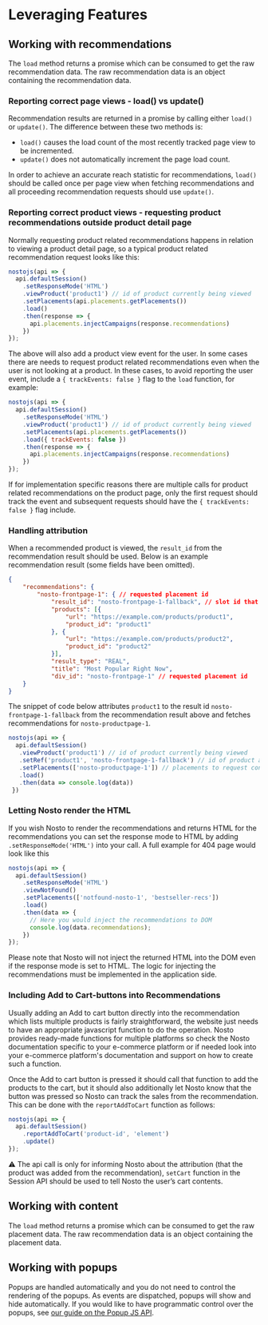 # Leveraging Features

## Working with recommendations

The `load` method returns a promise which can be consumed to get the raw recommendation data. The raw recommendation data is an object containing the recommendation data.

### Reporting correct page views - load() vs update()

Recommendation results are returned in a promise by calling either `load()` or `update()`. The difference between these two methods is:

* `load()` causes the load count of the most recently tracked page view to be incremented.
* `update()` does not automatically increment the page load count.

In order to achieve an accurate reach statistic for recommendations, `load()` should be called once per page view when fetching recommendations and all proceeding recommendation requests should use `update()`.

### Reporting correct product views - requesting product recommendations outside product detail page

Normally requesting product related recommendations happens in relation to viewing a product detail page, so a typical product related recommendation request looks like this:

```javascript
nostojs(api => {
  api.defaultSession()
    .setResponseMode('HTML')
    .viewProduct('product1') // id of product currently being viewed
    .setPlacements(api.placements.getPlacements())
    .load()
    .then(response => {
      api.placements.injectCampaigns(response.recommendations)
    })
});
```

The above will also add a product view event for the user. In some cases there are needs to request product related recommendations even when the user is not looking at a product. In these cases, to avoid reporting the user event, include a `{ trackEvents: false }` flag to the `load` function, for example:

```javascript
nostojs(api => {
  api.defaultSession()
    .setResponseMode('HTML')
    .viewProduct('product1') // id of product currently being viewed
    .setPlacements(api.placements.getPlacements())
    .load({ trackEvents: false })
    .then(response => {
      api.placements.injectCampaigns(response.recommendations)
    })
});
```

If for implementation specific reasons there are multiple calls for product related recommendations on the product page, only the first request should track the event and subsequent requests should have the `{ trackEvents: false }` flag include.

### Handling attribution

When a recommended product is viewed, the `result_id` from the recommendation result should be used. Below is an example recommendation result (some fields have been omitted).

```json
{
    "recommendations": {
        "nosto-frontpage-1": { // requested placement id
            "result_id": "nosto-frontpage-1-fallback", // slot id that served the recommendations
            "products": [{
                "url": "https://example.com/products/product1",
                "product_id": "product1"
            }, {
                "url": "https://example.com/products/product2",
                "product_id": "product2"
            }],
            "result_type": "REAL",
            "title": "Most Popular Right Now",
            "div_id": "nosto-frontpage-1" // requested placement id
    }
}
```

The snippet of code below attributes `product1` to the result id `nosto-frontpage-1-fallback` from the recommendation result above and fetches recommendations for `nosto-productpage-1`.

```javascript
nostojs(api => {
  api.defaultSession()
   .viewProduct('product1') // id of product currently being viewed
   .setRef('product1', 'nosto-frontpage-1-fallback') // id of product and slot that resulted in the product view
   .setPlacements(['nosto-productpage-1']) // placements to request content for on the product page
   .load()
   .then(data => console.log(data))
 })
```

### Letting Nosto render the HTML

If you wish Nosto to render the recommendations and returns HTML for the recommendations you can set the response mode to HTML by adding `.setResponseMode('HTML')` into your call. A full example for 404 page would look like this

```javascript
nostojs(api => {
  api.defaultSession()
    .setResponseMode('HTML')
    .viewNotFound()
    .setPlacements(['notfound-nosto-1', 'bestseller-recs'])
    .load()
    .then(data => {
      // Here you would inject the recommendations to DOM
      console.log(data.recommendations);
    })
});
```

Please note that Nosto will not inject the returned HTML into the DOM even if the response mode is set to HTML. The logic for injecting the recommendations must be implemented in the application side.

### Including Add to Cart-buttons into Recommendations

Usually adding an Add to cart button directly into the recommendation which lists multiple products is fairly straightforward, the website just needs to have an appropriate javascript function to do the operation. Nosto provides ready-made functions for multiple platforms so check the Nosto documentation specific to your e-commerce platform or if needed look into your e-commerce platform's documentation and support on how to create such a function.

Once the Add to cart button is pressed it should call that function to add the products to the cart, but it should also additionally let Nosto know that the button was pressed so Nosto can track the sales from the recommendation. This can be done with the `reportAddToCart` function as follows:

```javascript
nostojs(api => {
  api.defaultSession()
    .reportAddToCart('product-id', 'element')
    .update()
});
```

⚠️ The api call is only for informing Nosto about the attribution (that the product was added from the recommendation), `setCart` function in the Session API should be used to tell Nosto the user’s cart contents.

## Working with content

The `load` method returns a promise which can be consumed to get the raw placement data. The raw recommendation data is an object containing the placement data.

## Working with popups

Popups are handled automatically and you do not need to control the rendering of the popups. As events are dispatched, popups will show and hide automatically. If you would like to have programmatic control over the popups, see [our guide on the Popup JS API](../../js-apis/popups/).
